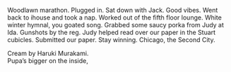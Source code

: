 Woodlawn marathon. Plugged in. Sat down with Jack. Good vibes. Went back to ihouse and took a nap. Worked out of the fifth floor lounge. White winter hymnal, you goated song. Grabbed some saucy porka from Judy at Ida. Gunshots by the reg. Judy helped read over our paper in the Stuart cubicles. Submitted our paper. Stay winning. Chicago, the Second City.

Cream by Haruki Murakami.   
Pupa’s bigger on the inside,